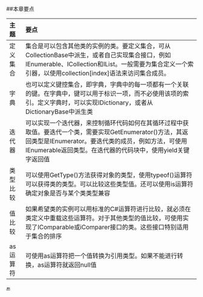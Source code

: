 ##本章要点

|主题|要点|
|:--|:--|
|定义集合|集合是可以包含其他类的实例的类。要定义集合，可从CollectionBase中派生，或者自己实现集合接口，例如IEnumerable、ICollection和IList。一般需要为集合定义一个索引器，以使用collection[index]语法来访问集合成员。|
|字典|也可以定义键控集合，即字典，字典中的每一项都有一个关联的键。在字典中，键可以用于标识一项，而不必使用该项的索引。定义字典时，可以实现IDictionary，或者从DictionaryBase中派生类|
|迭代器|可以实现一个迭代器，来控制循环代码如何在其循环过程中获取值。要迭代一个类，需要实现GetEnumerator()方法，其返回类型是IEnumerator。要迭代类的成员，例如方法，可使用IEnumerable返回类型。在迭代器的代码块中，使用yield关键字返回值|
|类型比较|可以使用GetType()方法获得对象的类型，使用typeof()运算符可以获得类的类型。可以比较这些类型值。还可以使用is运算符确定对象是否与某个类类型兼容|
|值比较|如果希望类的实例可以用标准的C#运算符进行比较，就必须在类定义中重载这些运算符。对于其他类型的值比较，可使用实现了IComparable或iComparer接口的类。这些接口特别适用于集合的排序|
|as运算符|可使用as运算符把一个值转换为引用类型。如果不能进行转换，as运算符就返回null值|

🔚